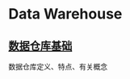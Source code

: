 # Data Warehouse
## [数据仓库基础](https://github.com/datadeng/DW/blob/master/%E6%95%B0%E6%8D%AE%E4%BB%93%E5%BA%93%E5%9F%BA%E7%A1%80.md)
数据仓库定义、特点、有关概念

